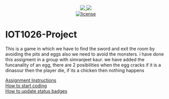 <p align="center">
	<a href="https://github.com/arshpreet44/IOT1026-Project/actions/workflows/ci.yml">
    <img src="https://github.com/arshpreet44/IOT1026-Project/actions/workflows/ci.yml/badge.svg"/>
    </a>
	<a href="https://github.com/arshpreet44/IOT1026-Project/actions/workflows/formatting.yml">
    <img src="https://github.com/arshpreet44/IOT1026-Project/actions/workflows/formatting.yml/badge.svg"/>
	<br/>
	<img title="MIT License" alt="license" src="https://img.shields.io/badge/license-MIT-informational?style=flat-square">	
    </a>
</p>

# IOT1026-Project
This is a game in which we have to find the sword and exit the room by avoiding the pits and eggs also we need to avoid the monsters.
i have done this assigment in a group with simranjeet kaur.
we have added the funcanality of an egg, there are 2 posibilities when the egg cracks if it is a dinasour then the player die, if its a chicken then nothing happens

[Assignment Instructions](docs/instructions.md)  
[How to start coding](docs/how-to-use.md)  
[How to update status badges](docs/how-to-update-badges.md)
